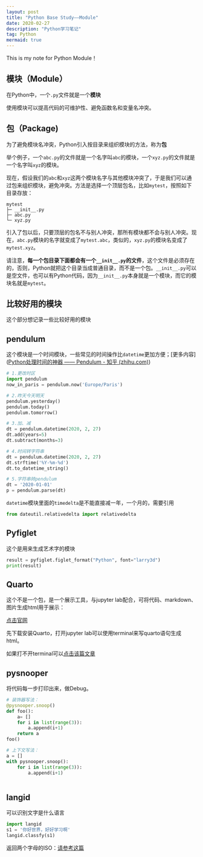 ```yaml
---
layout: post
title: "Python Base Study——Module"
date: 2020-02-27
description: "Python学习笔记"
tag: Python
mermaid: true
---
```


This is my note for Python Module！

## 模块（Module）

在Python中，一个`.py`文件就是一个**模块**

使用模块可以提高代码的可维护性、避免函数名和变量名冲突。

## 包（Package)

为了避免模块名冲突，Python引入按目录来组织模块的方法，称为**包**

举个例子，一个`abc.py`的文件就是一个名字叫`abc`的模块，一个`xyz.py`的文件就是一个名字叫`xyz`的模块。

现在，假设我们的`abc`和`xyz`这两个模块名字与其他模块冲突了，于是我们可以通过包来组织模块，避免冲突。方法是选择一个顶层包名，比如`mytest`，按照如下目录存放：

```
mytest
├─ __init__.py
├─ abc.py
└─ xyz.py
```

引入了包以后，只要顶层的包名不与别人冲突，那所有模块都不会与别人冲突。现在，`abc.py`模块的名字就变成了`mytest.abc`，类似的，`xyz.py`的模块名变成了`mytest.xyz`。

请注意，**每一个包目录下面都会有一个`__init__.py`的文件**，这个文件是必须存在的，否则，Python就把这个目录当成普通目录，而不是一个包。`__init__.py`可以是空文件，也可以有Python代码，因为`__init__.py`本身就是一个模块，而它的模块名就是`mytest`。

## 比较好用的模块

这个部分想记录一些比较好用的模块

## pendulum

这个模块是一个时间模块，一些常见的时间操作比`datetime`更加方便；[更多内容]([Python处理时间的神器 —— Pendulum - 知乎 (zhihu.com)](https://zhuanlan.zhihu.com/p/420561184))

```python
# 1.更改时区
import pendulum
now_in_paris = pendulum.now('Europe/Paris')

# 2.昨天今天明天
pendulum.yesterday()
pendulum.today()
pendulum.tomorrow()

# 3.加、减
dt = pendulum.datetime(2020, 2, 27)
dt.add(years=5)
dt.subtract(months=3)

# 4.时间转字符串
dt = pendulum.datetime(2020, 2, 27)
dt.strftime('%Y-%m-%d')
dt.to_datetime_string()

# 5.字符串转pendulum
dt = '2020-01-01'
p = pendulum.parse(dt)
```

`datetime`模块里面的`timedelta`是不能直接减一年，一个月的，需要引用

```python
from dateutil.relativedelta import relativedelta
```

## Pyfiglet

这个是用来生成艺术字的模块

```python
result = pyfiglet.figlet_format("Python", font="larry3d")
print(result)
```

## Quarto

这个不是一个包，是一个展示工具，与jupyter lab配合，可将代码、markdown、图片生成html用于展示：

[点击官网](https://quarto.org/docs/get-started/hello/jupyter.html)

先下载安装Quarto，打开jupyter lab可以使用terminal来写quarto语句生成html。

如果打不开terminal可以[点击该篇文章](https://blog.csdn.net/qq_39567427/article/details/113520095)

## pysnooper

将代码每一步打印出来，做Debug。

```python
# 装饰器写法：
@pysnooper.snoop()
def foo():
    a= []
    for i in list(range(3)):
        a.append(i+1)
    return a
foo()

# 上下文写法：
a = []
with pysnooper.snoop():
    for i in list(range(3)):
        a.append(i+1)
    
```

## langid

可以识别文字是什么语言

```python
import langid
s1 = '你好世界，好好学习啊'
langid.classfy(s1)
```

返回两个字母的ISO：[请参考这篇](https://baike.baidu.com/item/ISO%20639-1)